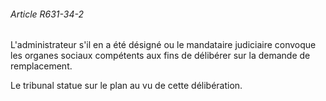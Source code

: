 ###### Article R631-34-2

L'administrateur s'il en a été désigné ou le mandataire judiciaire convoque les organes sociaux compétents aux fins de délibérer sur la demande de remplacement.

Le tribunal statue sur le plan au vu de cette délibération.

